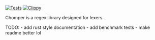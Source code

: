 [![Tests](https://github.com/nilandasd/Chomper/actions/workflows/rust.yml/badge.svg)](https://github.com/nilandasd/Chomper/actions/workflows/rust.yml)
[![Clippy](https://github.com/nilandasd/Chomper/actions/workflows/rust.yml/badge.svg)](https://github.com/nilandasd/Chomper/actions/workflows/rust.yml)

Chomper is a regex library designed for lexers.

TODO:
    - add rust style documentation
    - add benchmark tests
    - make readme better lol
